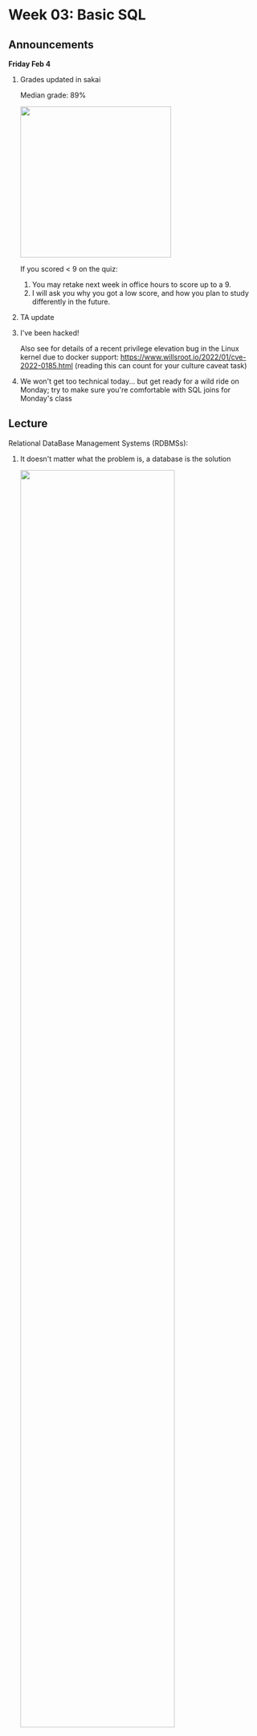 # Week 03: Basic SQL

## Announcements

**Friday Feb 4**

1. Grades updated in sakai

   Median grade: 89%

   <img src=posix-quiz.png width=300px />

   If you scored < 9 on the quiz:
   1. You may retake next week in office hours to score up to a 9.
   1. I will ask you why you got a low score, and how you plan to study differently in the future.

1. TA update

1. I've been hacked!

   Also see for details of a recent privilege elevation bug in the Linux kernel due to docker support: <https://www.willsroot.io/2022/01/cve-2022-0185.html> (reading this can count for your culture caveat task)

1. We won't get too technical today... but get ready for a wild ride on Monday; try to make sure you're comfortable with SQL joins for Monday's class

## Lecture

Relational DataBase Management Systems (RDBMSs):

1. It doesn't matter what the problem is, a database is the solution

   <img src=dilbert2.jpeg width=80% />

1. Structured Query Language (SQL) is the language for accessing the database
    1. don't pronounce it es-cue-el; that's a shiboleth for not being a databases person

       <img src=dilbert.gif width=80% />

    1. SQL was originally SEQUEL (Structured English Query Language), but shortened due to trademark reasons
        1. You can find the official ANSI SQL standards and history at https://blog.ansi.org/2018/10/sql-standard-iso-iec-9075-2016-ansi-x3-135/
        1. Invented in the 70s (just like the POSIX-shell), and so has lots of weird warts for backwards-compatibility reasons
    1. Comparison to other languages:
        1. Imperative languages (e.g. Python/C/C++/Java/etc) specify **how** to compute 
        1. Declarative languages (e.g. SQL/Prolog) specify **what** to compute.
           A compiler will convert the declarative code into imperative code.
           The resulting code has provably guaranteed excellent performance (both asymptotically and constant factors).
    1. Object Relational Mappers (ORMs):
        1. Libraries that "hide" the SQL interface to the database
        1. Make it so that you don't have to learn SQL, and can rely on your "normal" imperative programming knowledge
        1. They're easy to get started with, but much harder once you need to scale
            1. twitter started with Ruby on Rails, but left due to bad performance
            1. reddit uses the SQLAlchemy ORM
        1. [What ORMs have taught me: Just learn SQL](https://news.ycombinator.com/item?id=24845300)

1. There are two other categories of databases:
    1. NoSQL databases (MongoDB, CassandraDB, etc.)
        1. No standard language for accessing them
        1. No guarantees that the data will actually be in the database
    1. Graph databases
        1. Use SparQL instead of SQL

1. Comparison of main database systems:
    1. http://howfuckedismydatabase.com/
    1. [SQLite vs MySQL vs PostgreSQL](https://www.digitalocean.com/community/tutorials/sqlite-vs-mysql-vs-postgresql-a-comparison-of-relational-database-management-systems)
    1. my summary:
        1. if you can't install docker (e.g. writing a cell phone app), use sqlite3 
        1. otherwise, use postgresql

    1. Even Microsoft uses Postgres instead of SQLServer for large scale database needs: https://www.citusdata.com/blog/2019/12/07/petabyte-scale-analytics-postgres-on-azure-with-citus/

<!--
Important stories:

1. Junior dev given API keys and deletes the database: https://www.reddit.com/r/cscareerquestions/comments/6ez8ag/accidentally_destroyed_production_database_on/
-->

Outline of the rest of the class:
1. 4 weeks: how to make SQL correct
1. 8 weeks: how to make SQL fast

What you must know for the homework/midterm

1. midterm questions will be the sorts of SQL questions found in data science technical interviews

1. `SELECT`
    1. sections 1,2,4 of https://www.postgresqltutorial.com/
    1. aggregate functions `count`, `max`, `min`, `sum`, `avg`
    1. never use the `BETWEEN` keyword: https://wiki.postgresql.org/wiki/Don%27t_Do_This#Don.27t_use_BETWEEN_.28especially_with_timestamps.29

1. `JOIN`
    1. section 3 of https://www.postgresqltutorial.com/
    1. the "standard" explanation of joins uses venn diagrams, but this is technically not correct since relations are not sets; see: https://blog.jooq.org/2016/07/05/say-no-to-venn-diagrams-when-explaining-joins/
    1. joins memes

       <a href=https://www.reddit.com/r/ProgrammerHumor/comments/a0qp9x/this_ones_for_all_the_sql_developers_out_there/><img src=joins.jpg /></a>

       <img src=cmcqtycmbmg51.jpg width=600px />

1. weird syntax
    1. whitespace doesn't matter, every command must end in a semicolon
    1. case insensitive
    1. `'` is for quoting literals, `"` is for quoting table/column names
    1. escape quotes by doubling them, not a backslash `'isn''t'` not `'isn\'t'`
    1. dollar sign quotes
        1. `$$this is a quote$$` is equivalent to `'this is a quote'`
        1. useful to avoid having to escape quotes in complex strings: you can write `$$isn't$$` instead of `'isn''t'`
        1. you can "name" the quotation marker: `$blah$isn't$blah$` instead of `$$isn't$$`
    1. concatenate strings with `||` not `+`


Refrences:
1. cheatsheets
    1. https://postgresql-backup.com/postgresql-blog/wp-content/uploads/2016/06/PostgreSQL-Cheat-Sheet_-String-Functions.pdf
    1. https://www.postgresqltutorial.com/wp-content/uploads/2018/03/PostgreSQL-Cheat-Sheet.pdf

1. psql command reference: https://www.postgresqltutorial.com/psql-commands/
